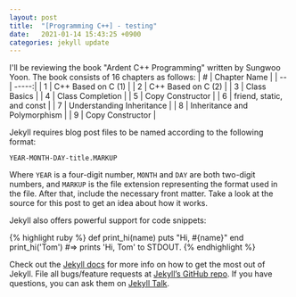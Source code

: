 ```yaml
---
layout: post
title:  "[Programming C++] - testing"
date:   2021-01-14 15:43:25 +0900
categories: jekyll update
---
```

I'll be reviewing the book "Ardent C++ Programming" written by Sungwoo Yoon.
The book consists of 16 chapters as follows:
| #  | Chapter Name |
| -- | -----:|
| 1  | C++ Based on C (1) |
| 2  | C++ Based on C (2) |
| 3  | Class Basics |
| 4  | Class Completion |
| 5  | Copy Constructor |
| 6  | friend, static, and const |
| 7  | Understanding Inheritance |
| 8  | Inheritance and Polymorphism |
| 9  | Copy Constructor |



Jekyll requires blog post files to be named according to the following format:

`YEAR-MONTH-DAY-title.MARKUP`

Where `YEAR` is a four-digit number, `MONTH` and `DAY` are both two-digit numbers, and `MARKUP` is the file extension representing the format used in the file. After that, include the necessary front matter. Take a look at the source for this post to get an idea about how it works.

Jekyll also offers powerful support for code snippets:

{% highlight ruby %}
def print_hi(name)
  puts "Hi, #{name}"
end
print_hi('Tom')
#=> prints 'Hi, Tom' to STDOUT.
{% endhighlight %}

Check out the [Jekyll docs][jekyll-docs] for more info on how to get the most out of Jekyll. File all bugs/feature requests at [Jekyll’s GitHub repo][jekyll-gh]. If you have questions, you can ask them on [Jekyll Talk][jekyll-talk].

[jekyll-docs]: https://jekyllrb.com/docs/home
[jekyll-gh]:   https://github.com/jekyll/jekyll
[jekyll-talk]: https://talk.jekyllrb.com/
